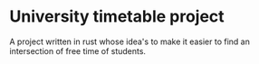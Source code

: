 # University timetable project

A project written in rust whose idea's to make it easier to find an intersection of free time of students.